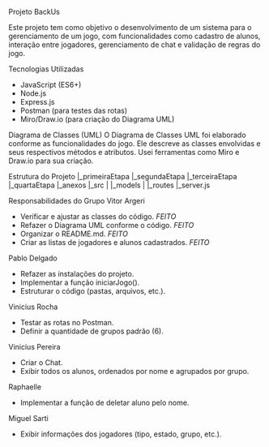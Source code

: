Projeto BackUs

Este projeto tem como objetivo o desenvolvimento de um sistema para o gerenciamento de um jogo, com funcionalidades como cadastro de alunos, interação entre jogadores, gerenciamento de chat e validação de regras do jogo.

Tecnologias Utilizadas
- JavaScript (ES6+)
- Node.js
- Express.js
- Postman (para testes das rotas)
- Miro/Draw.io (para criação do Diagrama UML)

Diagrama de Classes (UML)
O Diagrama de Classes UML foi elaborado conforme as funcionalidades do jogo. Ele descreve as classes envolvidas e seus respectivos métodos e atributos. Usei ferramentas como Miro e Draw.io para sua criação.

Estrutura do Projeto
|_primeiraEtapa
|_segundaEtapa
|_terceiraEtapa
|_quartaEtapa
        |_anexos
        |_src
        |    |_models
        |    |_routes
        |_server.js

Responsabilidades do Grupo
Vitor Argeri
- Verificar e ajustar as classes do código. *FEITO*
- Refazer o Diagrama UML conforme o código. *FEITO*
- Organizar o README.md. *FEITO*
- Criar as listas de jogadores e alunos cadastrados. *FEITO*

Pablo Delgado
- Refazer as instalações do projeto.
- Implementar a função iniciarJogo().
- Estruturar o código (pastas, arquivos, etc.).

Vinicius Rocha
- Testar as rotas no Postman.
- Definir a quantidade de grupos padrão (6).

Vinicius Pereira
- Criar o Chat.
- Exibir todos os alunos, ordenados por nome e agrupados por grupo.

Raphaelle
- Implementar a função de deletar aluno pelo nome.

Miguel Sarti
- Exibir informações dos jogadores (tipo, estado, grupo, etc.).